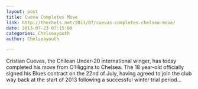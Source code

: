 ```yaml
---
layout: post
title: Cueva Completes Move
link: http://thechels.net/2013/07/cuevas-completes-chelsea-move/
date: 2013-07-23 07:15:00
categories: Chelseayouth
author: Chelseayouth

---
```


Cristian Cuevas, the Chilean Under-20 international winger, has today completed his move from O’Higgins to Chelsea.
The 18 year-old officially signed his Blues contract on the 22nd of July, having agreed to join the club way back at the start of 2013 following a successful winter trial period...
